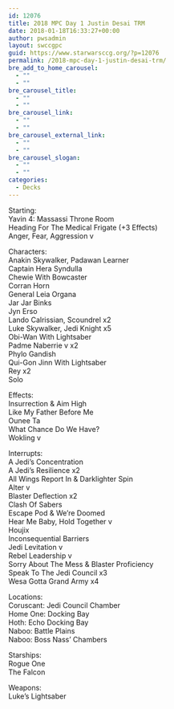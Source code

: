 ```yaml
---
id: 12076
title: 2018 MPC Day 1 Justin Desai TRM
date: 2018-01-18T16:33:27+00:00
author: pwsadmin
layout: swccgpc
guid: https://www.starwarsccg.org/?p=12076
permalink: /2018-mpc-day-1-justin-desai-trm/
bre_add_to_home_carousel:
  - ""
  - ""
bre_carousel_title:
  - ""
  - ""
bre_carousel_link:
  - ""
  - ""
bre_carousel_external_link:
  - ""
  - ""
bre_carousel_slogan:
  - ""
  - ""
categories:
  - Decks
---
```

Starting:  
Yavin 4: Massassi Throne Room  
Heading For The Medical Frigate (+3 Effects)  
Anger, Fear, Aggression v

Characters:  
Anakin Skywalker, Padawan Learner  
Captain Hera Syndulla  
Chewie With Bowcaster  
Corran Horn  
General Leia Organa  
Jar Jar Binks  
Jyn Erso  
Lando Calrissian, Scoundrel x2  
Luke Skywalker, Jedi Knight x5  
Obi-Wan With Lightsaber  
Padme Naberrie v x2  
Phylo Gandish  
Qui-Gon Jinn With Lightsaber  
Rey x2  
Solo

Effects:  
Insurrection & Aim High  
Like My Father Before Me  
Ounee Ta  
What Chance Do We Have?  
Wokling v

Interrupts:  
A Jedi’s Concentration  
A Jedi’s Resilience x2  
All Wings Report In & Darklighter Spin  
Alter v  
Blaster Deflection x2  
Clash Of Sabers  
Escape Pod & We’re Doomed  
Hear Me Baby, Hold Together v  
Houjix  
Inconsequential Barriers  
Jedi Levitation v  
Rebel Leadership v  
Sorry About The Mess & Blaster Proficiency  
Speak To The Jedi Council x3  
Wesa Gotta Grand Army x4

Locations:  
Coruscant: Jedi Council Chamber  
Home One: Docking Bay  
Hoth: Echo Docking Bay  
Naboo: Battle Plains  
Naboo: Boss Nass’ Chambers

Starships:  
Rogue One  
The Falcon

Weapons:  
Luke’s Lightsaber
